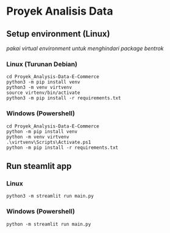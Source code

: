# Proyek Analisis Data

## Setup environment (Linux)
_pakai virtual environment untuk menghindari package bentrok_

### Linux (Turunan Debian)
```
cd Proyek_Analysis-Data-E-Commerce
python3 -m pip install venv
python3 -m venv virtvenv
source virtenv/bin/activate
python3 -m pip install -r requirements.txt
```

### Windows (Powershell)
```
cd Proyek_Analysis-Data-E-Commerce
python -m pip install venv
python -m venv virtvenv
.\virtvenv\Scripts\Activate.ps1
python -m pip install -r requirements.txt
```

## Run steamlit app

### Linux
```
python3 -m streamlit run main.py
```
### Windows (Powershell)
```
python -m streamlit run main.py
```